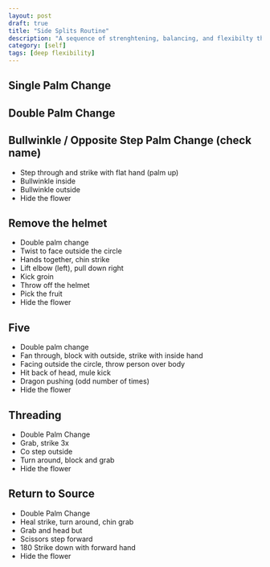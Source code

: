 ```yaml
---
layout: post
draft: true
title: "Side Splits Routine"
description: "A sequence of strenghtening, balancing, and flexibilty that will help you move towards side splits."
category: [self]
tags: [deep flexibility]
---
```


## Single Palm Change

## Double Palm Change

## Bullwinkle / Opposite Step Palm Change (check name)
* Step through and strike with flat hand (palm up)
* Bullwinkle inside
* Bullwinkle outside
* Hide the flower

## Remove the helmet
* Double palm change
* Twist to face outside the circle
* Hands together, chin strike
* Lift elbow (left), pull down right
* Kick groin
* Throw off the helmet
* Pick the fruit
* Hide the flower

## Five
* Double palm change
* Fan through, block with outside, strike with inside hand
* Facing outside the circle, throw person over body
* Hit back of head, mule kick
* Dragon pushing (odd number of times)
* Hide the flower

## Threading
* Double Palm Change
* Grab, strike 3x
* Co step outside
* Turn around, block and grab
* Hide the flower

## Return to Source
* Double Palm Change
* Heal strike, turn around, chin grab
* Grab and head but
* Scissors step forward
* 180 Strike down with forward hand
* Hide the flower